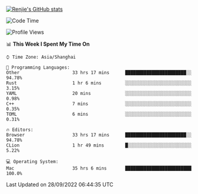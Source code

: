 [![Renjie's GitHub stats](https://github-readme-stats.vercel.app/api?username=liurenjie1024&show_icons=true&theme=chartreuse-dark)](https://github.com/anuraghazra/github-readme-stats)

<!--START_SECTION:waka-->
![Code Time](http://img.shields.io/badge/Code%20Time-207%20hrs%2023%20mins-blue)

![Profile Views](http://img.shields.io/badge/Profile%20Views-20-blue)

📊 **This Week I Spent My Time On** 

```text
⌚︎ Time Zone: Asia/Shanghai

💬 Programming Languages: 
Other                    33 hrs 17 mins      ███████████████████████░░   94.78% 
Rust                     1 hr 6 mins         ░░░░░░░░░░░░░░░░░░░░░░░░░   3.15% 
YAML                     20 mins             ░░░░░░░░░░░░░░░░░░░░░░░░░   0.98% 
C++                      7 mins              ░░░░░░░░░░░░░░░░░░░░░░░░░   0.35% 
TOML                     6 mins              ░░░░░░░░░░░░░░░░░░░░░░░░░   0.31%

🔥 Editors: 
Browser                  33 hrs 17 mins      ███████████████████████░░   94.78% 
CLion                    1 hr 49 mins        █░░░░░░░░░░░░░░░░░░░░░░░░   5.22%

💻 Operating System: 
Mac                      35 hrs 6 mins       █████████████████████████   100.0%

```


 Last Updated on 28/09/2022 06:44:35 UTC
<!--END_SECTION:waka-->

